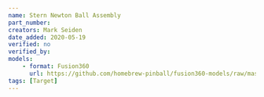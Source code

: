 ```yaml
---
name: Stern Newton Ball Assembly
part_number:
creators: Mark Seiden
date_added: 2020-05-19
verified: no
verified_by:
models: 
    - format: Fusion360
      url: https://github.com/homebrew-pinball/fusion360-models/raw/master/targets/Stern%20Newton%20Ball%20Assembly.f3d
tags: [Target]
---
```

